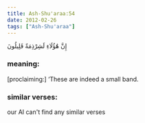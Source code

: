 ```yaml
---
title: Ash-Shu'araa:54
date: 2012-02-26
tags: ["Ash-Shu'araa"]
---
```

إِنَّ هَٰؤُلَاءِ لَشِرْذِمَةٌ قَلِيلُونَ
### meaning: 
[proclaiming:] ‘These are indeed a small band.
### similar verses: 

our AI can't find any similar verses




